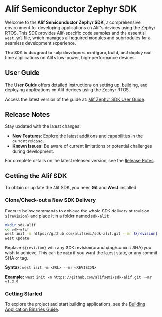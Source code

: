 # Alif Semiconductor Zephyr SDK

Welcome to the **Alif Semiconductor Zephyr SDK**, a comprehensive environment for developing applications on Alif's devices using the Zephyr RTOS. This SDK provides Alif-specific code samples and the essential `west.yml` file, which manages all required modules and submodules for a seamless development experience.

The SDK is designed to help developers configure, build, and deploy real-time applications on Alif’s low-power, high-performance devices.

## User Guide

The **User Guide** offers detailed instructions on setting up, building, and deploying applications on Alif devices using the Zephyr RTOS.

Access the latest version of the guide at: [Alif Zephyr SDK User Guide](https://github.com/alifsemi/sdk-alif/releases/download/v1.4.0/user_guide.pdf).

## Release Notes

Stay updated with the latest changes:

- **New Features**: Explore the latest additions and capabilities in the current release.
- **Known Issues**: Be aware of current limitations or potential challenges during development.

For complete details on the latest released version, see the [Release Notes](https://github.com/alifsemi/sdk-alif/releases/download/v1.4.0/release_notes.pdf).

## Getting the Alif SDK

To obtain or update the Alif SDK, you need **Git** and **West** installed.

### Clone/Check-out a New SDK Delivery

Execute below commands to achieve the whole SDK delivery at revision `${revision}` and place it in a folder named `sdk-alif`:

```bash
mkdir sdk-alif
cd sdk-alif
west init -m https://github.com/alifsemi/sdk-alif.git --mr ${revision}
west update
```
Replace `${revision}` with any SDK revision(branch/tag/commit SHA) you wish to achieve. This can be `main` if you want the latest state, or any commit SHA or tag.

**Syntax:**
```west init -m <URL> --mr <REVISION>```

**Example:**
```west init -m https://github.com/alifsemi/sdk-alif.git --mr v1.2.0```

### Getting Started

To explore the project and start building applications, see the [Building Application Binaries Guide](https://github.com/alifsemi/sdk-alif/blob/main/doc/user_guide/source/building_application_binaries.rst).
